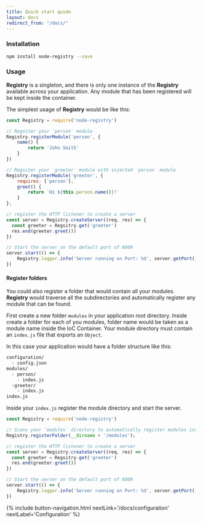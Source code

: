 ```yaml
---
title: Quick start quide
layout: docs
redirect_from: "/docs/"
---
```


### Installation

```bash
npm install node-registry --save
```

### Usage

**Registry** is a singleton, and there is only one instance of the **Registry** available across your application. Any module that has been registered will be kept inside the container.

The simplest usage of **Registry** would be like this:

```javascript
const Registry = require('node-registry')

// Regsiter your `person` module
Registry.registerModule('person', {
    name() {
        return 'John Smith'
    }
})

// Regsiter your `greeter` module with injected `person` module
Registry.registerModule('greeter', {
    requires: ['person'],
    greet() {
        return `Hi ${this.person.name()}!`
    }
};

// register the HTTP listener to create a server
const server = Registry.createServer((req, res) => {
  const greeter = Regsitry.get('greeter')
  res.end(greeter.greet())
})

// Start the server on the default port of 8000
server.start(() => {
    Registry.logger.info('Server running on Port: %d', server.getPort())
})
```

#### Register folders

You could also register a folder that would contain all your modules. **Registry** would traverse all the subdirectories and automatically register any module that can be found.

First create a new folder `modules` in your application root directory. Inside create a folder for each of you modules, folder name would be taken as a module name inside the IoC Container. Your module directory must contain an `index.js` file that exports an `Object`.

In this case your application would have a folder structure like this:

```bash
configuration/
  - config.json
modules/
  - person/
    - index.js
  -greeter/
    - index.js
index.js
```

Inside your `index.js` register the module directory and start the server.

```javascript
const Registry = require('node-registry')

// Scans your `modules` directory to automatically register modules inside the IoC Container
Registry.registerFolder(__dirname + '/modules');

// register the HTTP listener to create a server
const server = Registry.createServer((req, res) => {
  const greeter = Regsitry.get('greeter')
  res.end(greeter.greet())
})

// Start the server on the default port of 8000
server.start(() => {
    Registry.logger.info('Server running on Port: %d', server.getPort())
})
```

 {% include button-navigation.html nextLink='/docs/configuration' nextLabel='Configuration' %}

